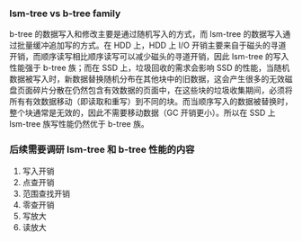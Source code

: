 ### lsm-tree vs b-tree family

b-tree 的数据写入和修改主要是通过随机写入的方式，而 lsm-tree 的数据写入通过批量缓冲追加写的方式。在 HDD 上，HDD 上 I/O 开销主要来自于磁头的寻道开销，而顺序读写相比顺序读写可以减少磁头的寻道开销，因此 lsm-tree 的写入性能强于 b-tree 族；而在 SSD 上，垃圾回收的需求会影响 SSD 的性能，当随机数据被写入时，新数据替换随机分布在其他块中的旧数据，这会产生很多的无效磁盘页面碎片分散在仍然包含有效数据的页面中，在这些块的垃圾收集期间，必须将所有有效数据移动（即读取和重写）到不同的块。而当顺序写入的数据被替换时，整个块通常是无效的，因此不需要移动数据（GC 开销更小）。所以在 SSD 上 lsm-tree 族写性能仍然优于 b-tree 族。


### 后续需要调研 lsm-tree 和 b-tree 性能的内容

1. 写入开销
2. 点查开销
3. 范围查找开销
4. 零查开销
5. 写放大
6. 读放大